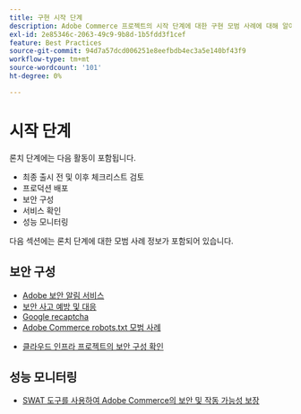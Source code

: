 ```yaml
---
title: 구현 시작 단계
description: Adobe Commerce 프로젝트의 시작 단계에 대한 구현 모범 사례에 대해 알아봅니다.
exl-id: 2e85346c-2063-49c9-9b8d-1b5fdd3f1cef
feature: Best Practices
source-git-commit: 94d7a57dcd006251e8eefbdb4ec3a5e140bf43f9
workflow-type: tm+mt
source-wordcount: '101'
ht-degree: 0%

---
```


# 시작 단계

론치 단계에는 다음 활동이 포함됩니다.

- 최종 출시 전 및 이후 체크리스트 검토
- 프로덕션 배포
- 보안 구성
- 서비스 확인
- 성능 모니터링

다음 섹션에는 론치 단계에 대한 모범 사례 정보가 포함되어 있습니다.

## 보안 구성

- [Adobe 보안 알림 &#x200B; 서비스](security-notification-service.md)
- [보안 사고 예방 및 대응](prevent-respond-security-incident.md)
- [Google recaptcha](https://docs.magento.com/user-guide/stores/security-google-recaptcha.html)
- [Adobe Commerce robots.txt 모범 &#x200B; 사례](robots-txt.md)
<!-- - [Install the latest security patches](https://helpx.adobe.com/security/products/magento/apsb22-12.html) - CTAG deck -->
- [클라우드 인프라 프로젝트의 보안 구성 확인](https://devdocs.magento.com/cloud/live/site-launch-checklist.html#security-configuration)

## 성능 모니터링

- [SWAT 도구를 사용하여 Adobe Commerce의 보안 및 작동 가능성 보장](../../../tools/site-wide-analysis-tool/intro.md#integrations-with-other-adobe-commerce-support-tools)

